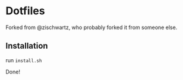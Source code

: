 # Dotfiles

Forked from @zischwartz, who probably forked it from someone else.

## Installation

run `install.sh`

Done!
